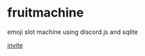 # fruitmachine

emoji slot machine using discord.js and sqlite

[invite](https://discord.com/api/oauth2/authorize?client_id=780118548760625163&permissions=2048&scope=bot)
